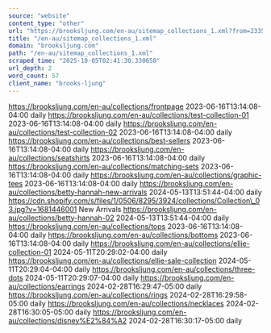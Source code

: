 ```yaml
---
source: "website"
content_type: "other"
url: "https://brooksljung.com/en-au/sitemap_collections_1.xml?from=233576366276&to=295141867716"
title: "/en-au/sitemap_collections_1.xml"
domain: "brooksljung.com"
path: "/en-au/sitemap_collections_1.xml"
scraped_time: "2025-10-05T02:41:30.330650"
url_depth: 2
word_count: 57
client_name: "brooks-ljung"
---
```


https://brooksljung.com/en-au/collections/frontpage 2023-06-16T13:14:08-04:00 daily https://brooksljung.com/en-au/collections/test-collection-01 2023-06-16T13:14:08-04:00 daily https://brooksljung.com/en-au/collections/test-collection-02 2023-06-16T13:14:08-04:00 daily https://brooksljung.com/en-au/collections/best-sellers 2023-06-16T13:14:08-04:00 daily https://brooksljung.com/en-au/collections/seatshirts 2023-06-16T13:14:08-04:00 daily https://brooksljung.com/en-au/collections/matching-sets 2023-06-16T13:14:08-04:00 daily https://brooksljung.com/en-au/collections/graphic-tees 2023-06-16T13:14:08-04:00 daily https://brooksljung.com/en-au/collections/betty-hannah-new-arrivals 2024-05-13T13:51:44-04:00 daily https://cdn.shopify.com/s/files/1/0506/8295/3924/collections/Collection\_03.jpg?v=1681446001 New Arrivals https://brooksljung.com/en-au/collections/betty-hannah-02 2024-05-13T13:51:44-04:00 daily https://brooksljung.com/en-au/collections/tops 2023-06-16T13:14:08-04:00 daily https://brooksljung.com/en-au/collections/bottoms 2023-06-16T13:14:08-04:00 daily https://brooksljung.com/en-au/collections/ellie-collection-01 2024-05-11T20:29:02-04:00 daily https://brooksljung.com/en-au/collections/ellie-sale-collection 2024-05-11T20:29:04-04:00 daily https://brooksljung.com/en-au/collections/three-dots 2024-05-11T20:29:07-04:00 daily https://brooksljung.com/en-au/collections/earrings 2024-02-28T16:29:47-05:00 daily https://brooksljung.com/en-au/collections/rings 2024-02-28T16:29:58-05:00 daily https://brooksljung.com/en-au/collections/necklaces 2024-02-28T16:30:05-05:00 daily https://brooksljung.com/en-au/collections/disney%E2%84%A2 2024-02-28T16:30:17-05:00 daily